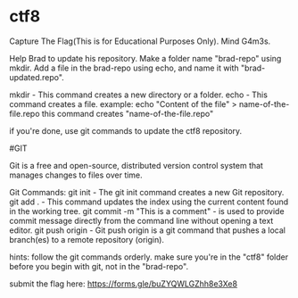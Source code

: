 # ctf8
Capture The Flag(This is for Educational Purposes Only). Mind G4m3s.


Help Brad to update his repository.
Make a folder name "brad-repo" using mkdir.
Add a file in the brad-repo using echo, and name it with "brad-updated.repo".

mkdir - This command creates a new directory or a folder.
echo - This command creates a file.
       example: echo "Content of the file" > name-of-the-file.repo
		this command creates "name-of-the-file.repo"

if you're done, use git commands to update the ctf8 repository.

#GIT

Git is a free and open-source, distributed version control system
that manages changes to files over time.

Git Commands:
git init - The git init command creates a new Git repository.
git add . - This command updates the index using the current content
			found in the working tree.
git commit -m "This is a comment" - is used to provide commit message
			  						directly from the command line without
			  						opening a text editor.
git push origin - Git push origin is a git command 
				  that pushes a local branch(es)
				  to a remote repository (origin).

hints: follow the git commands orderly.
make sure you're in the "ctf8" folder before you begin with git, not in the "brad-repo".

submit the flag here:
https://forms.gle/buZYQWLGZhh8e3Xe8

